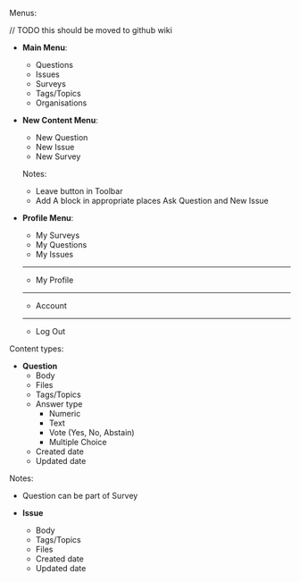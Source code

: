 Menus:

// TODO this should be moved to github wiki

- **Main Menu**:
  - Questions
  - Issues
  - Surveys
  - Tags/Topics
  - Organisations

- **New Content Menu**:
  - New Question
  - New Issue
  - New Survey

  Notes:
  - Leave button in Toolbar
  - Add A block in appropriate places Ask Question and New Issue


- **Profile Menu**:
  - My Surveys
  - My Questions
  - My Issues
  ------
  - My Profile
  ------
  - Account
  ------
  - Log Out

Content types:

  - **Question**
    - Body
    - Files
    - Tags/Topics
    - Answer type
      - Numeric
      - Text
      - Vote (Yes, No, Abstain)
      - Multiple Choice
    - Created date
    - Updated date

  Notes:
   - Question can be part of Survey


  - **Issue**
    - Body
    - Tags/Topics
    - Files
    - Created date
    - Updated date
